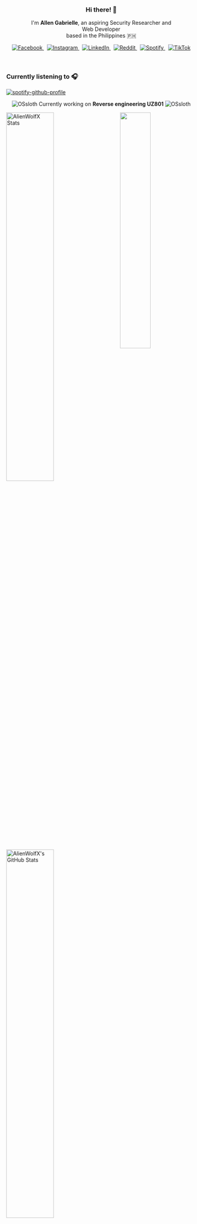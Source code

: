 <!-- AlienWolfX -->
<div align="center">
  <!-- Profile Banner -->
<!--   <img src="assets/banner.png" alt="Banner" /> -->
  
  <!-- Introduction -->
  <div>
    <h3>Hi there! 👋</h3>
    <p>
      I'm <strong>Allen Gabrielle</strong>, an aspiring Security Researcher and<br/>
      Web Developer<br/>
      based in the Philippines 🇵🇭
    </p>
  </div>

  <!-- Social Media Badges -->
  <div>
    <a href="https://facebook.com/nullbyallen">
      <img src="https://img.shields.io/badge/Facebook-%231877F2.svg?logo=Facebook&logoColor=white" alt="Facebook"/>
    </a>&nbsp;
    <a href="https://instagram.com/nullbyallen">
      <img src="https://img.shields.io/badge/Instagram-%23E4405F.svg?logo=Instagram&logoColor=white" alt="Instagram"/>
    </a>&nbsp;
    <a href="https://www.linkedin.com/in/cruizallen">
      <img src="https://img.shields.io/badge/LinkedIn-0A66C2?logo=linkedin&logoColor=white" alt="LinkedIn"/>
    </a>&nbsp;
    <a href="https://www.reddit.com/user/AlienWolfX05">
      <img src="https://img.shields.io/badge/Reddit-FF4500?logo=reddit&logoColor=white" alt="Reddit"/>
    </a>&nbsp;
    <a href="https://open.spotify.com/user/eui8z7q3mzgrl6ogni10r05f6">
      <img src="https://img.shields.io/badge/Spotify-1ED760?logo=spotify&logoColor=white" alt="Spotify"/>
    </a>&nbsp;
    <a href="https://www.tiktok.com/@yourallen_05">
      <img src="https://img.shields.io/badge/TikTok-black?logo=tiktok&logoColor=white" alt="TikTok"/>
    </a>
  </div>
</div>

<br />
<br />

### Currently listening to 🎧

<div align="left">

[![spotify-github-profile](https://spotify-github-profile.kittinanx.com/api/view?uid=eui8z7q3mzgrl6ogni10r05f6&cover_image=true&theme=novatorem&show_offline=true&background_color=121212&interchange=false&bar_color=fb8c00&bar_color_cover=false)](https://spotify-github-profile.kittinanx.com/api/view?uid=eui8z7q3mzgrl6ogni10r05f6&redirect=true)

</div>

<div align="center">

![OSsloth](https://git.io/OSsloth) Currently working on **Reverse engineering UZ801** ![OSsloth](https://git.io/OSsloth)

</div>

<img width="40%" align="right" src="https://i.imgur.com/L9apCTO.png"/>

<img width="50%" src="https://gh-readme-profile.vercel.app/api?username=AlienWolfX&theme=dark&hide_border=true&icon_color=FB8C00&hide_stroke=true&title=Stats&text_color=FEFEFE&username_color=FB8C00&photo_quality=90%" alt="AlienWolfX Stats" />

<img width="50%" src="https://nirzak-streak-stats.vercel.app?user=AlienWolfX&theme=dark&hide_border=true" alt="AlienWolfX's GitHub Stats" />

<br />

[![Ashutosh's github activity graph](https://github-readme-activity-graph.vercel.app/graph?username=AlienWolfX&hide_border=true&custom_title=Activity%20Graph&line=FB8C00&color=ffffff&theme=react-dark)](https://github.com/AlienWolfX)

<div align="center">

<!--START_SECTION:waka-->

![Profile Views](http://img.shields.io/badge/Profile%20Views-1-blue)

📊 **This Week I Spent My Time On**

```text
🕑︎ Time Zone: Asia/Manila

💬 Programming Languages:
Dart                     1 hr 23 mins        █████████░░░░░░░░░░░░░░░░   34.47 %
Python                   53 mins             ██████░░░░░░░░░░░░░░░░░░░   22.20 %
Text                     41 mins             ████░░░░░░░░░░░░░░░░░░░░░   17.01 %
HTML                     36 mins             ████░░░░░░░░░░░░░░░░░░░░░   15.14 %
Bash                     16 mins             ██░░░░░░░░░░░░░░░░░░░░░░░   06.98 %

🔥 Editors:
VS Code                  4 hrs 3 mins        █████████████████████████   100.00 %

🐱‍💻 Projects:
HakotX                   1 hr 54 mins        ████████████░░░░░░░░░░░░░   47.16 %
hydroalert               1 hr 27 mins        █████████░░░░░░░░░░░░░░░░   35.88 %
alienwolfx.github.io     30 mins             ███░░░░░░░░░░░░░░░░░░░░░░   12.45 %
countdown                11 mins             █░░░░░░░░░░░░░░░░░░░░░░░░   04.52 %

💻 Operating System:
Windows                  4 hrs 3 mins        █████████████████████████   100.00 %
```

Last Updated on 21/07/2025 16:28:40 UTC

<!--END_SECTION:waka-->

</div>
